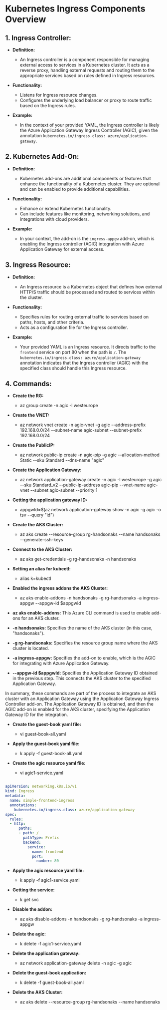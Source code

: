 # Kubernetes Ingress Components Overview

## 1. Ingress Controller:

- **Definition:**
  - An Ingress controller is a component responsible for managing external access to services in a Kubernetes cluster. It acts as a reverse proxy, handling external requests and routing them to the appropriate services based on rules defined in Ingress resources.

- **Functionality:**
  - Listens for Ingress resource changes.
  - Configures the underlying load balancer or proxy to route traffic based on the Ingress rules.

- **Example:**
  - In the context of your provided YAML, the Ingress controller is likely the Azure Application Gateway Ingress Controller (AGIC), given the annotation `kubernetes.io/ingress.class: azure/application-gateway`.

## 2. Kubernetes Add-On:

- **Definition:**
  - Kubernetes add-ons are additional components or features that enhance the functionality of a Kubernetes cluster. They are optional and can be enabled to provide additional capabilities.

- **Functionality:**
  - Enhance or extend Kubernetes functionality.
  - Can include features like monitoring, networking solutions, and integrations with cloud providers.

- **Example:**
  - In your context, the add-on is the `ingress-appgw` add-on, which is enabling the Ingress controller (AGIC) integration with Azure Application Gateway for external access.

## 3. Ingress Resource:

- **Definition:**
  - An Ingress resource is a Kubernetes object that defines how external HTTP/S traffic should be processed and routed to services within the cluster.

- **Functionality:**
  - Specifies rules for routing external traffic to services based on paths, hosts, and other criteria.
  - Acts as a configuration file for the Ingress controller.

- **Example:**
  - Your provided YAML is an Ingress resource. It directs traffic to the `frontend` service on port 80 when the path is `/`. The `kubernetes.io/ingress.class: azure/application-gateway` annotation indicates that the Ingress controller (AGIC) with the specified class should handle this Ingress resource.
## 4. Commands:

- **Create the RG:**
    - az group create -n agic -l westeurope

- **Create the VNET:**
    - az network vnet create -n agic-vnet -g agic   --address-prefix 192.168.0.0/24 --subnet-name agic-subnet   --subnet-prefix 192.168.0.0/24
- **Create the PublicIP:**
    - az network public-ip create -n agic-pip -g agic --allocation-method Static --sku Standard --dns-name "agic"


- **Create the Application Gateway:**
    - az network application-gateway create -n agic -l westeurope  -g agic --sku Standard_v2 --public-ip-address agic-pip  --vnet-name agic-vnet --subnet agic-subnet --priority 1

- **Getting the application gateway ID:**
     - appgwId=$(az network application-gateway show -n agic -g agic -o tsv --query "id") 

 - **Create the AKS Cluster:**
     - az aks create --resource-group rg-handsonaks --name handsonaks --generate-ssh-keys

 - **Connect to the AKS Cluster:**
     - az aks get-credentials -g rg-handsonaks -n handsonaks

 - **Setting an alias for kubectl:**
    - alias k=kubectl

 - **Enabled the ingress addons the AKS Cluster:**
     - az aks enable-addons -n handsonaks -g rg-handsonaks -a ingress-appgw --appgw-id $appgwId
       
 - **az aks enable-addons:** This Azure CLI command is used to enable add-ons for an AKS cluster.
- **-n handsonaks:** Specifies the name of the AKS cluster (in this case, "handsonaks").
- **-g rg-handsonaks:** Specifies the resource group name where the AKS cluster is located.
- **-a ingress-appgw:** Specifies the add-on to enable, which is the AGIC for integrating with Azure Application Gateway.
- **--appgw-id $appgwId:** Specifies the Application Gateway ID obtained in the previous step. This connects the AKS cluster to the specified Application Gateway.

In summary, these commands are part of the process to integrate an AKS cluster with an Application Gateway using the Application Gateway Ingress Controller add-on. The Application Gateway ID is obtained, and then the AGIC add-on is enabled for the AKS cluster, specifying the Application Gateway ID for the integration.
     

- **Create the guest-book yaml file:**
    - vi guest-book-all.yaml 

- **Apply the guest-book yaml file:**
    - k apply -f guest-book-all.yaml 

- **Create the agic resource yaml file:**
    - vi agic1-service.yaml

```yaml

apiVersion: networking.k8s.io/v1
kind: Ingress
metadata:
  name: simple-frontend-ingress
  annotations:
    kubernetes.io/ingress.class: azure/application-gateway
spec:
  rules:
  - http:
      paths:
      - path: /
        pathType: Prefix
        backend:
          service:
            name: frontend
            port:
              number: 80

```

- **Apply the agic resource yaml file:**
     - k apply -f agic1-service.yaml 

- **Getting the service:**
     - k get svc
- **Disable the addon:**
     - az aks disable-addons -n handsonaks -g rg-handsonaks -a ingress-appgw
- **Delete the agic:**
    - k delete -f agic1-service.yaml
- **Delete the application gateway:**
    - az network application-gateway delete -n agic -g agic
- **Delete the guest-book application:**
    -  k delete -f guest-book-all.yaml

- **Delete the AKS Cluster:**
    - az aks delete --resource-group rg-handsonaks --name handsonaks



